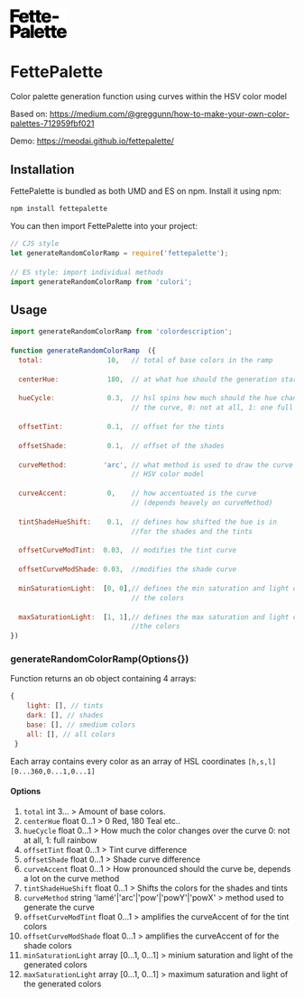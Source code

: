 <img width="100" src="https://github.com/meodai/fettepalette/blob/main/fp.png" alt="fette palette logo"/>

# FettePalette

Color palette generation function using curves within the HSV color model

Based on: https://medium.com/@greggunn/how-to-make-your-own-color-palettes-712959fbf021

Demo: https://meodai.github.io/fettepalette/

## Installation

FettePalette is bundled as both UMD and ES on npm. Install it using npm:

```js
npm install fettepalette
```

You can then import FettePalette into your project:

```js
// CJS style
let generateRandomColorRamp = require('fettepalette');

// ES style: import individual methods
import generateRandomColorRamp from 'culori';
```

## Usage

```js
import generateRandomColorRamp from 'colordescription';

function generateRandomColorRamp  ({
  total:                10,   // total of base colors in the ramp

  centerHue:            180,  // at what hue should the generation start at

  hueCycle:             0.3,  // hsl spins how much should the hue change over 
                              // the curve, 0: not at all, 1: one full rainbow

  offsetTint:           0.1,  // offset for the tints

  offsetShade:          0.1,  // offset of the shades

  curveMethod:         'arc', // what method is used to draw the curve in the 
                              // HSV color model 

  curveAccent:          0,    // how accentuated is the curve 
                              // (depends heavely on curveMethod)

  tintShadeHueShift:    0.1,  // defines how shifted the hue is in 
                              //for the shades and the tints

  offsetCurveModTint:  0.03,  // modifies the tint curve

  offsetCurveModShade: 0.03,  //modifies the shade curve

  minSaturationLight:  [0, 0],// defines the min saturation and light of all 
                              // the colors

  maxSaturationLight:  [1, 1],// defines the max saturation and light of all 
                              //the colors
})
```

### generateRandomColorRamp(Options{})

Function returns an ob object containing 4 arrays:

```js
{
    light: [], // tints 
    dark: [], // shades
    base: [], // smedium colors
    all: [], // all colors
 }
```

Each array contains every color as an array of HSL coordinates `[h,s,l]` `[0...360,0...1,0...1]`


#### Options

1. `total` int 3... > Amount of base colors.
2. `centerHue` float 0...1 > 0 Red, 180 Teal etc..
3. `hueCycle` float 0...1 > How much the color changes over the curve 0: not at all, 1: full rainbow
4. `offsetTint` float  0...1 > Tint curve difference
5. `offsetShade` float  0...1 > Shade curve difference
6. `curveAccent` float  0...1 > How pronounced should the curve be, depends a lot on the curve method
7. `tintShadeHueShift` float 0...1 > Shifts the colors for the shades and tints
8. `curveMethod` string 'lamé'|'arc'|'pow'|'powY'|'powX' > method used to generate the curve
9. `offsetCurveModTint` float 0...1 > amplifies the curveAccent of for the tint colors
10. `offsetCurveModShade` float 0...1 > amplifies the curveAccent of for the shade colors
11. `minSaturationLight` array [0...1, 0...1] > minium saturation and light of the generated colors
12. `maxSaturationLight` array [0...1, 0...1] > maximum saturation and light of the generated colors
